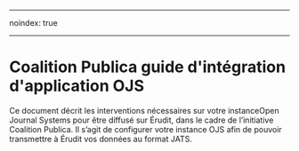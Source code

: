 - - -
noindex: true
- - -
# Coalition Publica guide d'intégration d'application OJS

Ce document décrit les interventions nécessaires sur votre instance ​Open Journal Systems pour être diffusé sur ​Érudit​, dans le cadre de l’initiative ​Coalition Publica​. Il s’agit de configurer votre instance OJS afin de pouvoir transmettre à Érudit vos données au format JATS.

